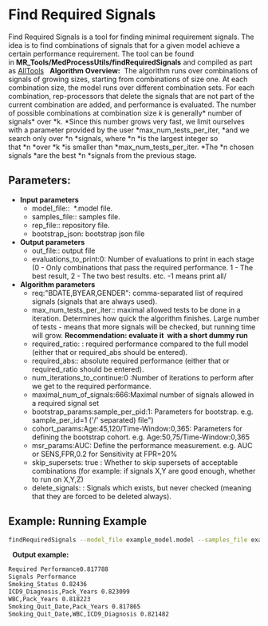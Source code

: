 # Find Required Signals
Find Required Signals is a tool for finding minimal requirement signals. The idea is to find combinations of signals that for a given model achieve a certain performance requirement.
The tool can be found in **MR_Tools/MedProcessUtils/findRequiredSignals** and compiled as part as [AllTools](../../Installation/MES%20Tools%20to%20Train%20and%20Test%20Models.md)
 
**Algorithm Overview:** 
The algorithm runs over combinations of signals of growing sizes, starting from combinations of size one.
At each combination size, the model runs over different combination sets. For each combination, rep-processors that delete the signals that are not part of the current combination are added, and performance is evaluated.
The number of possible combinations at combination size *k* is generally* number of signals* over *k. *Since this number grows very fast, we limit ourselves with a parameter provided by the user *max_num_tests_per_iter, *and we search only over *n *signals, where *n *is the largest integer so that *n *over *k *is smaller than *max_num_tests_per_iter. *The *n chosen signals *are the best *n *signals from the previous stage.
 
## **Parameters:**

- **Input parameters**
    - model_file::  *.model file.
    - samples_file:: samples file.
    - rep_file:: repository file.
    - bootstrap_json: bootstrap json file
- **Output parameters**
    - out_file:: output file
    - evaluations_to_print:0: Number of evaluations to print in each stage (0 - Only combinations that pass the required performance. 1 - The best result, 2 - The two best results. etc. -1 means print all/
- **Algorithm parameters**
    - req:"BDATE,BYEAR,GENDER": comma-separated list of required signals (signals that are always used).
    - max_num_tests_per_iter:: maximal allowed tests to be done in a iteration. Determines how quick the algorithm finishes. Large number of tests - means that more signals will be checked, but running time will grow. **Recommendation: evaluate it  with a short dummy run**
    - required_ratio: : required performance compared to the full model (either that or required_abs should be entered).
    - required_abs:: absolute required performance (either that or required_ratio should be entered).
    - num_iterations_to_continue:0 :Number of iterations to perform after we get to the required performance.
    - maximal_num_of_signals:666:Maximal number of signals allowed in a required signal set
    - bootstrap_params:sample_per_pid:1: Parameters for bootstrap. e.g. sample_per_id=1 ('/' separated) file")
    - cohort_params:Age:45,120/Time-Window:0,365: Parameters for defining the bootstrap cohort. e.g. Age:50,75/Time-Window:0,365
    - msr_params:AUC: Define the performance measurement. e.g. AUC or SENS,FPR,0.2 for Sensitivity at FPR=20%
    - skip_supersets: true : Whether to skip supersets of acceptable combinations (for example: if signals X,Y are good enough, whether to run on X,Y,Z)
    - delete_signals: : Signals which exists, but never checked (meaning that they are forced to be deleted always).

## **Example: Running Example**

```bash title="Running Example"
findRequiredSignals --model_file example_model.model --samples_file example_samples.samples --rep_file /server/Work/CancerData/Repositories/KP/kp.repository --out_file required_sigs_out.txt --msr_params AUC --max_num_tests_per_iter 1000 --required_ratio 0.95 --evaluations_to_print 0 --num_iterations_to_continue 2 --cohort_params Age:45,80/Time-Window:120,365
```
 
**Output example:**

```txt title="Output example"
Required Performance0.817788
Signals Performance
Smoking_Status 0.82436
ICD9_Diagnosis,Pack_Years 0.823099
WBC,Pack_Years 0.818223
Smoking_Quit_Date,Pack_Years 0.817865
Smoking_Quit_Date,WBC,ICD9_Diagnosis 0.821482
```
 
